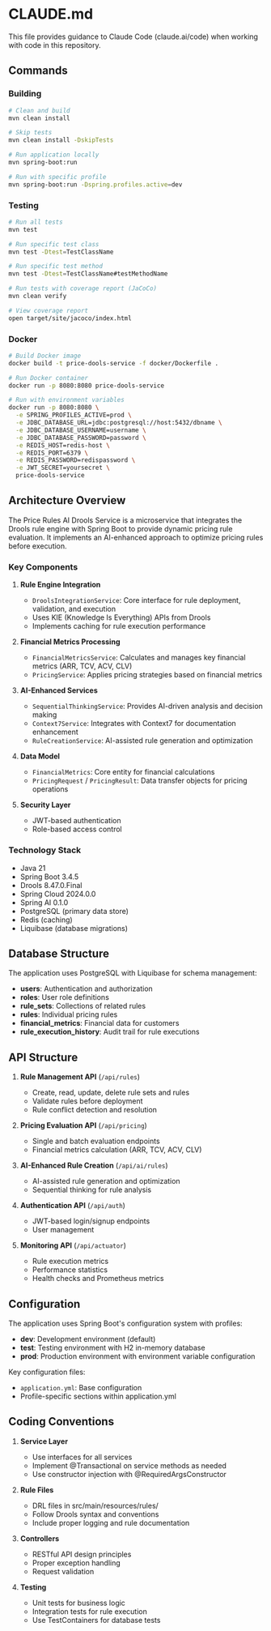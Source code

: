 # CLAUDE.md

This file provides guidance to Claude Code (claude.ai/code) when working with code in this repository.

## Commands

### Building
```bash
# Clean and build
mvn clean install

# Skip tests
mvn clean install -DskipTests

# Run application locally
mvn spring-boot:run

# Run with specific profile
mvn spring-boot:run -Dspring.profiles.active=dev
```

### Testing
```bash
# Run all tests
mvn test

# Run specific test class
mvn test -Dtest=TestClassName

# Run specific test method
mvn test -Dtest=TestClassName#testMethodName

# Run tests with coverage report (JaCoCo)
mvn clean verify

# View coverage report
open target/site/jacoco/index.html
```

### Docker
```bash
# Build Docker image
docker build -t price-dools-service -f docker/Dockerfile .

# Run Docker container
docker run -p 8080:8080 price-dools-service

# Run with environment variables
docker run -p 8080:8080 \
  -e SPRING_PROFILES_ACTIVE=prod \
  -e JDBC_DATABASE_URL=jdbc:postgresql://host:5432/dbname \
  -e JDBC_DATABASE_USERNAME=username \
  -e JDBC_DATABASE_PASSWORD=password \
  -e REDIS_HOST=redis-host \
  -e REDIS_PORT=6379 \
  -e REDIS_PASSWORD=redispassword \
  -e JWT_SECRET=yoursecret \
  price-dools-service
```

## Architecture Overview

The Price Rules AI Drools Service is a microservice that integrates the Drools rule engine with Spring Boot to provide dynamic pricing rule evaluation. It implements an AI-enhanced approach to optimize pricing rules before execution.

### Key Components

1. **Rule Engine Integration**
   - `DroolsIntegrationService`: Core interface for rule deployment, validation, and execution
   - Uses KIE (Knowledge Is Everything) APIs from Drools
   - Implements caching for rule execution performance

2. **Financial Metrics Processing**
   - `FinancialMetricsService`: Calculates and manages key financial metrics (ARR, TCV, ACV, CLV)
   - `PricingService`: Applies pricing strategies based on financial metrics

3. **AI-Enhanced Services**
   - `SequentialThinkingService`: Provides AI-driven analysis and decision making
   - `Context7Service`: Integrates with Context7 for documentation enhancement
   - `RuleCreationService`: AI-assisted rule generation and optimization

4. **Data Model**
   - `FinancialMetrics`: Core entity for financial calculations
   - `PricingRequest` / `PricingResult`: Data transfer objects for pricing operations

5. **Security Layer**
   - JWT-based authentication
   - Role-based access control

### Technology Stack

- Java 21
- Spring Boot 3.4.5
- Drools 8.47.0.Final
- Spring Cloud 2024.0.0
- Spring AI 0.1.0
- PostgreSQL (primary data store)
- Redis (caching)
- Liquibase (database migrations)

## Database Structure

The application uses PostgreSQL with Liquibase for schema management:

- **users**: Authentication and authorization
- **roles**: User role definitions
- **rule_sets**: Collections of related rules
- **rules**: Individual pricing rules
- **financial_metrics**: Financial data for customers
- **rule_execution_history**: Audit trail for rule executions

## API Structure

1. **Rule Management API** (`/api/rules`)
   - Create, read, update, delete rule sets and rules
   - Validate rules before deployment
   - Rule conflict detection and resolution

2. **Pricing Evaluation API** (`/api/pricing`)
   - Single and batch evaluation endpoints
   - Financial metrics calculation (ARR, TCV, ACV, CLV)

3. **AI-Enhanced Rule Creation** (`/api/ai/rules`)
   - AI-assisted rule generation and optimization
   - Sequential thinking for rule analysis

4. **Authentication API** (`/api/auth`)
   - JWT-based login/signup endpoints
   - User management

5. **Monitoring API** (`/api/actuator`)
   - Rule execution metrics
   - Performance statistics
   - Health checks and Prometheus metrics

## Configuration

The application uses Spring Boot's configuration system with profiles:

- **dev**: Development environment (default)
- **test**: Testing environment with H2 in-memory database
- **prod**: Production environment with environment variable configuration

Key configuration files:
- `application.yml`: Base configuration
- Profile-specific sections within application.yml

## Coding Conventions

1. **Service Layer**
   - Use interfaces for all services
   - Implement @Transactional on service methods as needed
   - Use constructor injection with @RequiredArgsConstructor

2. **Rule Files**
   - DRL files in src/main/resources/rules/
   - Follow Drools syntax and conventions
   - Include proper logging and rule documentation

3. **Controllers**
   - RESTful API design principles
   - Proper exception handling
   - Request validation

4. **Testing**
   - Unit tests for business logic
   - Integration tests for rule execution
   - Use TestContainers for database tests